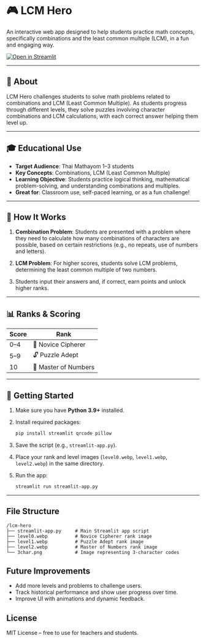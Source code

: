 # 🎮 LCM Hero

An interactive web app designed to help students practice math concepts, specifically combinations and the least common multiple (LCM), in a fun and engaging way.

[![Open in Streamlit](https://static.streamlit.io/badges/streamlit_badge_black_white.svg)](https://lcm-hero.streamlit.app)

---

## 📘 About

LCM Hero challenges students to solve math problems related to combinations and LCM (Least Common Multiple). As students progress through different levels, they solve puzzles involving character combinations and LCM calculations, with each correct answer helping them level up.

---

## 🎓 Educational Use

- **Target Audience**: Thai Mathayom 1–3 students
- **Key Concepts**: Combinations, LCM (Least Common Multiple)
- **Learning Objective**: Students practice logical thinking, mathematical problem-solving, and understanding combinations and multiples.
- **Great for**: Classroom use, self-paced learning, or as a fun challenge!

---

## 🧠 How It Works

1. **Combination Problem**: Students are presented with a problem where they need to calculate how many combinations of characters are possible, based on certain restrictions (e.g., no repeats, use of numbers and letters).
   
2. **LCM Problem**: For higher scores, students solve LCM problems, determining the least common multiple of two numbers.

3. Students input their answers and, if correct, earn points and unlock higher ranks.

---

## 📊 Ranks & Scoring

| Score       | Rank               |
|-------------|--------------------|
| 0–4         | 🐣 Novice Cipherer  |
| 5–9         | 🔓 Puzzle Adept     |
| 10          | 🧠 Master of Numbers |

---

## 🚀 Getting Started

1. Make sure you have **Python 3.9+** installed.
2. Install required packages:

    ```bash
    pip install streamlit qrcode pillow
    ```

3. Save the script (e.g., `streamlit-app.py`).
4. Place your rank and level images (`level0.webp`, `level1.webp`, `level2.webp`) in the same directory.
5. Run the app:

    ```bash
    streamlit run streamlit-app.py
    ```

---

## File Structure
```plaintext
/lcm-hero
├── streamlit-app.py     # Main Streamlit app script
├── level0.webp          # Novice Cipherer rank image
├── level1.webp          # Puzzle Adept rank image
├── level2.webp          # Master of Numbers rank image
└── 3char.png            # Image representing 3-character codes
```

## Future Improvements

- Add more levels and problems to challenge users.
- Track historical performance and show user progress over time.
- Improve UI with animations and dynamic feedback.

## License

MIT License – free to use for teachers and students.
